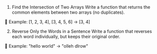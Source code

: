 1. Find the Intersection of Two Arrays
Write a function that returns the common elements between two arrays (no duplicates).

📝 Example:
[1, 2, 3, 4], [3, 4, 5, 6] → [3, 4]


2. Reverse Only the Words in a Sentence
Write a function that reverses each word individually, but keeps their original order.

📝 Example:
"hello world" → "olleh dlrow"